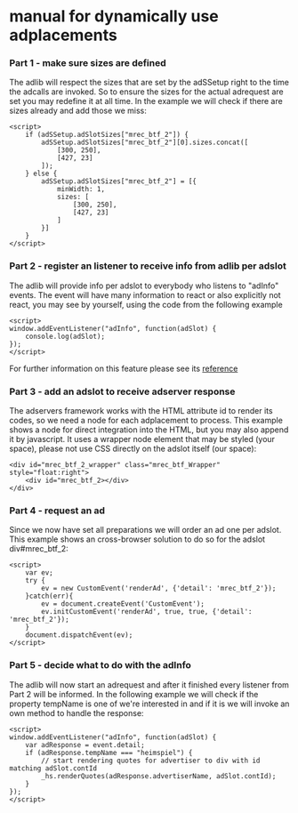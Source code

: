 # manual for dynamically use adplacements

### Part 1 - make sure sizes are defined
The adlib will respect the sizes that are set by the adSSetup right to the time the adcalls are invoked.
So to ensure the sizes for the actual adrequest are set you may redefine it at all time.
In the example we will check if there are sizes already and add those we miss:

```
<script>
    if (adSSetup.adSlotSizes["mrec_btf_2"]) {
        adSSetup.adSlotSizes["mrec_btf_2"][0].sizes.concat([
            [300, 250],
            [427, 23]
        ]);
    } else {
        adSSetup.adSlotSizes["mrec_btf_2"] = [{
            minWidth: 1,
            sizes: [
                [300, 250],
                [427, 23]
            ]
        }]
    }
</script>
```

### Part 2 - register an listener to receive info from adlib per adslot
The adlib will provide info per adslot to everybody who listens to "adInfo" events.
The event will have many information to react or also explicitly not react, you may see by yourself,
using the code from the following example
```
<script>
window.addEventListener("adInfo", function(adSlot) {
    console.log(adSlot);
});
</script>
```
For further information on this feature please see its [reference](../publisher-loadHandler-reference.md)

### Part 3 - add an adslot to receive adserver response
The adservers framework works with the HTML attribute id to render its codes,
so we need a node for each adplacement to process.
This example shows a node for direct integration into the HTML, but you may also append it by javascript.
It uses a wrapper node element that may be styled (your space), please not use CSS directly on the adslot itself (our space):
```
<div id="mrec_btf_2_wrapper" class="mrec_btf_Wrapper" style="float:right">
    <div id="mrec_btf_2></div>
</div>
```

### Part 4 - request an ad
Since we now have set all preparations we will order an ad one per adslot.
This example shows an cross-browser solution to do so for the adslot div#mrec_btf_2:
```
<script>
    var ev;
    try {
        ev = new CustomEvent('renderAd', {'detail': 'mrec_btf_2'});
    }catch(err){
        ev = document.createEvent('CustomEvent');
        ev.initCustomEvent('renderAd', true, true, {'detail': 'mrec_btf_2'});
    }
    document.dispatchEvent(ev);
</script>
```

### Part 5 - decide what to do with the adInfo
The adlib will now start an adrequest and after it finished every listener from Part 2 will be informed.
In the following example we will check if the property tempName is one of we're interested in
and if it is we will invoke an own method to handle the response:
```
<script>
window.addEventListener("adInfo", function(adSlot) {
    var adResponse = event.detail;
    if (adResponse.tempName === "heimspiel") {
        // start rendering quotes for advertiser to div with id matching adSlot.contId
        _hs.renderQuotes(adResponse.advertiserName, adSlot.contId);
    }
});
</script>
```
